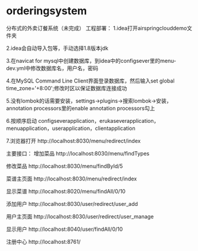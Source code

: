 # orderingsystem
分布式的外卖订餐系统（未完成）
工程部署：
1.idea打开airspringclouddemo文件夹

2.idea会自动导入包等，手动选择1.8版本jdk

3.在navicat for mysql中创建数据库，到idea中的configsever里的menu-dev.yml中修改数据库名，用户名，密码

4.在MySQL Command Line Client界面登录数据库，然后输入set global time_zone='+8:00';修改时区以保证数据库连接成功

5.没有lombok的话需要安装，settings->plugins->搜索lombok->安装，annotation processors里的enable annotation processors勾上

6.按顺序启动 
configseverapplication，erukaseverapplication，menuapplication，userapplication，clientapplication

7.浏览器打开 http://localhost:8030/menu/redirect/index

主要接口：
增加菜品  http://localhost:8030/menu/findTypes

修改菜品  http://localhost:8030/menu/findById/5

菜谱主页面      http://localhost:8030/menu/redirect/index

显示菜谱  http://localhost:8020/menu/findAll/0/10

添加用户	http://localhost:8030/user/redirect/user_add

用户主页面	http://localhost:8030/user/redirect/user_manage

显示用户	http://localhost:8040/user/findAll/0/10

注册中心  http://localhost:8761/
